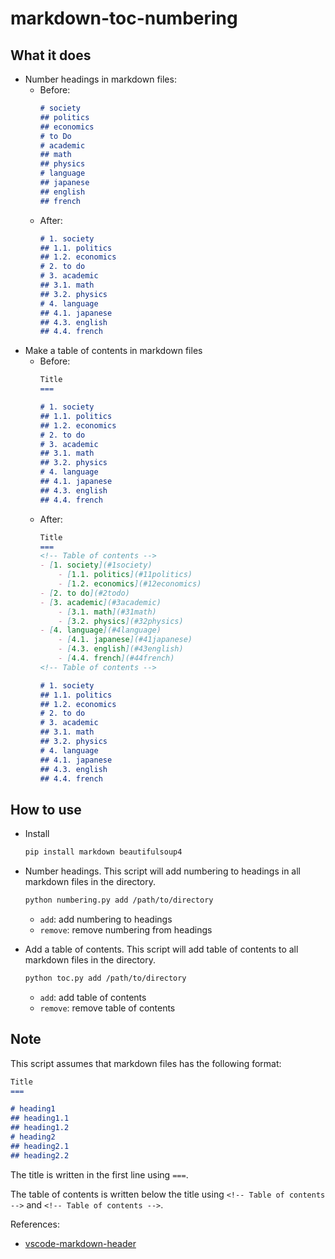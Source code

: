 # markdown-toc-numbering

## What it does
- Number headings in markdown files:
    - Before:
        ```markdown
        # society
        ## politics
        ## economics
        # to Do
        # academic
        ## math
        ## physics
        # language
        ## japanese
        ## english
        ## french
        ```
    - After:
        ```markdown
        # 1. society
        ## 1.1. politics
        ## 1.2. economics
        # 2. to do
        # 3. academic
        ## 3.1. math
        ## 3.2. physics
        # 4. language
        ## 4.1. japanese
        ## 4.3. english
        ## 4.4. french
        ```
- Make a table of contents in markdown files
    - Before:
        ```markdown
        Title
        ===

        # 1. society
        ## 1.1. politics
        ## 1.2. economics
        # 2. to do
        # 3. academic
        ## 3.1. math
        ## 3.2. physics
        # 4. language
        ## 4.1. japanese
        ## 4.3. english
        ## 4.4. french
        ```
    - After:
        ```markdown
        Title
        ===
        <!-- Table of contents -->
        - [1. society](#1society)
            - [1.1. politics](#11politics)
            - [1.2. economics](#12economics)
        - [2. to do](#2todo)
        - [3. academic](#3academic)
            - [3.1. math](#31math)
            - [3.2. physics](#32physics)
        - [4. language](#4language)
            - [4.1. japanese](#41japanese)
            - [4.3. english](#43english)
            - [4.4. french](#44french)
        <!-- Table of contents -->

        # 1. society
        ## 1.1. politics
        ## 1.2. economics
        # 2. to do
        # 3. academic
        ## 3.1. math
        ## 3.2. physics
        # 4. language
        ## 4.1. japanese
        ## 4.3. english
        ## 4.4. french
        ```

## How to use
- Install
    ```bash
    pip install markdown beautifulsoup4
    ```
- Number headings. This script will add numbering to headings in all markdown files in the directory.
    ```bash
    python numbering.py add /path/to/directory
    ```
    - `add`: add numbering to headings
    - `remove`: remove numbering from headings

- Add a table of contents. This script will add table of contents to all markdown files in the directory.
    ```bash
    python toc.py add /path/to/directory
    ```
    - `add`: add table of contents
    - `remove`: remove table of contents

## Note
This script assumes that markdown files has the following format:
```markdown
Title
===

# heading1
## heading1.1
## heading1.2
# heading2
## heading2.1
## heading2.2
```

The title is written in the first line using `===`.

The table of contents is written below the title using `<!-- Table of contents -->` and `<!-- Table of contents -->`.

References:
- [vscode-markdown-header](https://github.com/panchaoxin/vscode-markdown-header/tree/master)